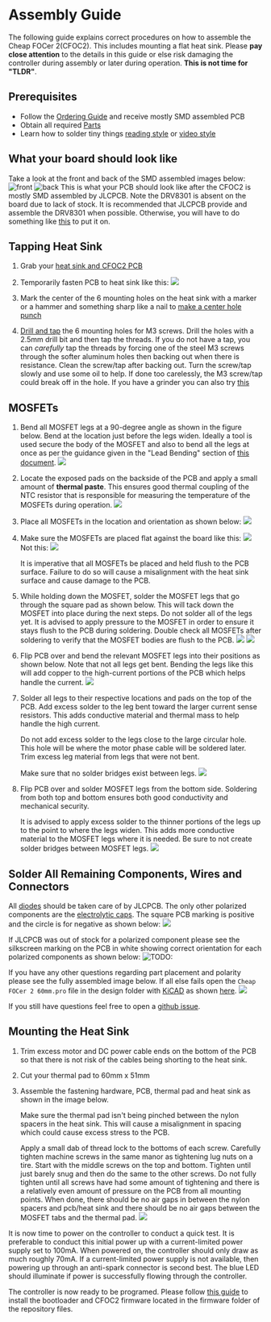 # Assembly Guide

The following guide explains correct procedures on how to assemble the Cheap FOCer 2(CFOC2).  This includes mounting a flat heat sink. Please **pay close attention** to the details in this guide or else risk damaging the controller during assembly or later during operation. **This is not time for "TLDR"**.

## Prerequisites

* Follow the [Ordering Guide](../orderingGuide) and receive mostly SMD assembled PCB
* Obtain all required [Parts](partsList.md)
* Learn how to solder tiny things [reading style](https://www.overclockers.com/how-to-solder-tiny-things/)
or [video style](https://youtu.be/b9FC9fAlfQE)

## What your board should look like

Take a look at the front and back of the SMD assembled images below:
![front](images/smdFront.jpeg) ![back](images/smdBack.jpeg)
 This is what your PCB should look like after the CFOC2 is mostly SMD assembled by JLCPCB.  Note the DRV8301 is absent on the board due to lack of stock. It is recommended that JLCPCB provide and assemble the DRV8301 when possible.  Otherwise, you will have to do something like [this](https://youtu.be/k5N07ByY6Hc?t=399) to put it on.

## Tapping Heat Sink

1. Grab your [heat sink and CFOC2 PCB](images/heatSinkAndPCB.jpeg)

1. Temporarily fasten PCB to heat sink like this:
    ![](images/heatSinkTappedToPCB.jpeg)

1. Mark the center of the 6 mounting holes on the heat sink with a marker or a hammer and something sharp like a nail to [make a center hole punch](https://www.youtube.com/watch?v=r5vngxToqi4)
1. [Drill and tap](https://www.youtube.com/watch?v=LuqliWT1k5A) the 6 mounting holes for M3 screws. Drill the holes with a 2.5mm drill bit and then tap the threads. If you do not have a tap, you can *carefully* tap the threads by forcing one of the steel M3 screws through the softer aluminum holes then backing out when there is resistance. Clean the screw/tap after backing out.  Turn the screw/tap slowly and use some oil to help. If done too carelessly, the M3 screw/tap could break off in the hole.  If you have a grinder you can also try [this](https://www.youtube.com/watch?v=7Ewu6VOrgU8)

## MOSFETs

1. Bend all MOSFET legs at a 90-degree angle as shown in the figure below. Bend at the location just before the legs widen. Ideally a tool is used secure the body of the MOSFET and also to bend all the legs at once as per the guidance given in the "Lead Bending" section of [this document](http://www.aosmd.com/res/application_notes/package/AN101_TO220_Guidelines.pdf).
    ![](images/bentFet.jpeg)

1. Locate the exposed pads on the backside of the PCB and apply a small amount of **thermal paste**. This ensures good thermal coupling of the NTC resistor that is responsible for measuring the temperature of the MOSFETs during operation.
    ![](images/thermalPaste.jpeg)

1. Place all MOSFETs in the location and orientation as shown below:
    ![](images/fetPosition.jpeg)

1. Make sure the MOSFETs are placed flat against the board like this:
    ![](images/goodFet.jpeg)
    Not this:
    ![](images/badFet.jpeg)

    It is imperative that all MOSFETs be placed and held flush to the PCB surface. Failure to do so will cause a misalignment with the heat sink surface and cause damage to the PCB.

1. While holding down the MOSFET, solder the MOSFET legs that go through the square pad as shown below.  This will tack down the MOSFET into place during the next steps. Do not solder all of the legs yet.  It is advised to apply pressure to the MOSFET in order to ensure it stays flush to the PCB during soldering. Double check all MOSFETs after soldering to verify that the MOSFET bodies are flush to the PCB.
    ![](images/holdFet.jpeg)
    ![](images/initialFetPin.jpeg)

1. Flip PCB over and bend the relevant MOSFET legs into their positions as shown below. Note that not all legs get bent. Bending the legs like this will add copper to the high-current portions of the PCB which helps handle the current.
    ![](images/fetBendingOnPCB.jpeg)

1. Solder all legs to their respective locations and pads on the top of the PCB. Add excess solder to the leg bent toward the larger current sense resistors. This adds conductive material and thermal mass to help handle the high current.

    Do not add excess solder to the legs close to the large circular hole. This hole will be where the motor phase cable will be soldered later. Trim excess leg material from legs that were not bent.

    Make sure that no solder bridges exist between legs.
    ![](images/fetsSoldereD.png)

1. Flip PCB over and solder MOSFET legs from the bottom side. Soldering from both top and bottom ensures both good conductivity and mechanical security.

    It is advised to apply excess solder to the thinner portions of the legs up to the point to where the legs widen. This adds more conductive material to the MOSFET legs where it is needed. Be sure to not create solder bridges between MOSFET legs.
    ![](images/fetsBottomSoldered.jpeg)

## Solder All Remaining Components, Wires and Connectors

All [diodes](images/diodPol.png) should be taken care of by JLCPCB. The only other polarized components are the [electrolytic caps](images/capPol.jpg). The square PCB marking is positive and the circle is for negative as shown below:
![](images/capPolPositionOnPCB.png)

If JLCPCB was out of stock for a polarized component please see the silkscreen marking on the PCB in white showing correct orientation for each polarized components as shown below:
![TODO:]()

If you have any other questions regarding part placement and polarity please see the fully assembled image below.  If all else fails open the `Cheap FOCer 2 60mm.pro` file in the design folder with [KiCAD](https://www.kicad-pcb.org/) as shown [here](images/kiCad.gif).
![](images/image15.jpeg)

If you still have questions feel free to open a [github issue](https://github.com/shamansystems/Cheap-FOCer-2/issues).

## Mounting the Heat Sink

1. Trim excess motor and DC power cable ends on the bottom of the PCB so that there is not risk of the cables being shorting to the heat sink.  

1. Cut your thermal pad to 60mm x 51mm

1. Assemble the fastening hardware, PCB, thermal pad and heat sink as shown in the image below.

    Make sure the thermal pad isn't being pinched between the nylon spacers in the heat sink. This will cause a misalignment in spacing which could cause excess stress to the PCB.

    Apply a small dab of thread lock to the bottoms of each screw.  Carefully tighten machine screws in the same manor as tightening lug nuts on a tire. Start with the middle screws on the top and bottom. Tighten until just barely snug and then do the same to the other screws. Do not fully tighten until all screws have had some amount of tightening and there is a relatively even amount of pressure on the PCB from all mounting points. When done, there should be no air gaps in between the nylon spacers and pcb/heat sink and there should be no air gaps between the MOSFET tabs and the thermal pad.
    ![](images/heatSinkAssembly.jpeg)

It is now time to power on the controller to conduct a quick test. It is preferable to conduct this initial power up with a current-limited power supply set to 100mA. When powered on, the controller should only draw as much roughly 70mA. If a current-limited power supply is not available, then powering up through an anti-spark connector is second best. The blue LED should illuminate if power is successfully flowing through the controller.

The controller is now ready to be programed. Please follow [this guide](https://electric-skateboard.builders/t/vesc-boot-loader-installation-tutorial/32103?source_topic_id=52813) to install the bootloader and CFOC2 firmware located in the firmware folder of the repository files.
